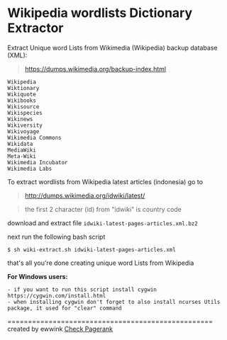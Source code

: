 Wikipedia wordlists Dictionary Extractor
=============================

Extract Unique word Lists from Wikimedia (Wikipedia) backup database (XML):

> https://dumps.wikimedia.org/backup-index.html

	Wikipedia
	Wiktionary
	Wikiquote
	Wikibooks
	Wikisource
	Wikispecies
	Wikinews
	Wikiversity
	Wikivoyage
	Wikimedia Commons
	Wikidata
	MediaWiki
	Meta-Wiki
	Wikimedia Incubator
	Wikimedia Labs

To extract wordlists from Wikipedia latest articles (indonesia) go to 

> http://dumps.wikimedia.org/idwiki/latest/

>the first 2 character (id) from "idwiki" is country code

download and extract file `idwiki-latest-pages-articles.xml.bz2` 

next run the following bash script

    $ sh wiki-extract.sh idwiki-latest-pages-articles.xml
    
that's all you're done creating unique word Lists from Wikipedia

**For Windows users:**

    - if you want to run this script install cygwin https://cygwin.com/install.html
    - when installing cygwin don't forget to also install ncurses Utils package, it used for "clear" command 
    
==================================================
created by ewwink [Check Pagerank](http://www.cekpr.com)
